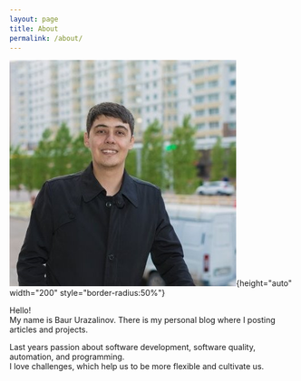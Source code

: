```yaml
---
layout: page
title: About
permalink: /about/
---
```


![alt text](/assets/baur.png "Baur Urazalinov"){height="auto" width="200" style="border-radius:50%"}<br>

Hello! <br>
My name is Baur Urazalinov. There is my personal blog where I posting articles and projects. <br>

Last years passion about software development, software quality, automation, and programming. <br>
I love challenges, which help us to be more flexible and cultivate us. <br>
